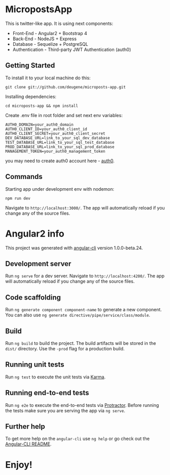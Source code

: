 # MicropostsApp

This is twitter-like app. It is using next components:

* Front-End - Angular2 + Bootstrap 4
* Back-End - NodeJS + Express
* Database - Sequelize + PostgreSQL
* Authentication - Third-party JWT Authentication (auth0)

## Getting Started

To install it to your local machine do this:
```
git clone git://github.com/deugene/microposts-app.git
```
Installing dependencies:
```
cd microposts-app && npm install
```
Create .env file in root folder and set next env variables:
```
AUTH0_DOMAIN=your_auth0_domain
AUTH0_CLIENT_ID=your_auth0_client_id
AUTH0_CLIENT_SECRET=your_auth0_client_secret
DEV_DATABASE_URL=link_to_your_sql_dev_database
TEST_DATABASE_URL=link_to_your_sql_test_database
PROD_DATABASE_URL=link_to_your_sql_prod_database
MANAGEMENT_TOKEN=your_auth0_management_token

```
you may need to create auth0 account here - [auth0](https://auth0.com).

## Commands

Starting app under development env with nodemon:
```
npm run dev
```
Navigate to `http://localhost:3000/`. The app will automatically reload if you change any of the source files.

# Angular2 info

This project was generated with [angular-cli](https://github.com/angular/angular-cli) version 1.0.0-beta.24.

## Development server
Run `ng serve` for a dev server. Navigate to `http://localhost:4200/`. The app will automatically reload if you change any of the source files.

## Code scaffolding

Run `ng generate component component-name` to generate a new component. You can also use `ng generate directive/pipe/service/class/module`.

## Build

Run `ng build` to build the project. The build artifacts will be stored in the `dist/` directory. Use the `-prod` flag for a production build.

## Running unit tests

Run `ng test` to execute the unit tests via [Karma](https://karma-runner.github.io).

## Running end-to-end tests

Run `ng e2e` to execute the end-to-end tests via [Protractor](http://www.protractortest.org/).
Before running the tests make sure you are serving the app via `ng serve`.

## Further help

To get more help on the `angular-cli` use `ng help` or go check out the [Angular-CLI README](https://github.com/angular/angular-cli/blob/master/README.md).

# Enjoy!

